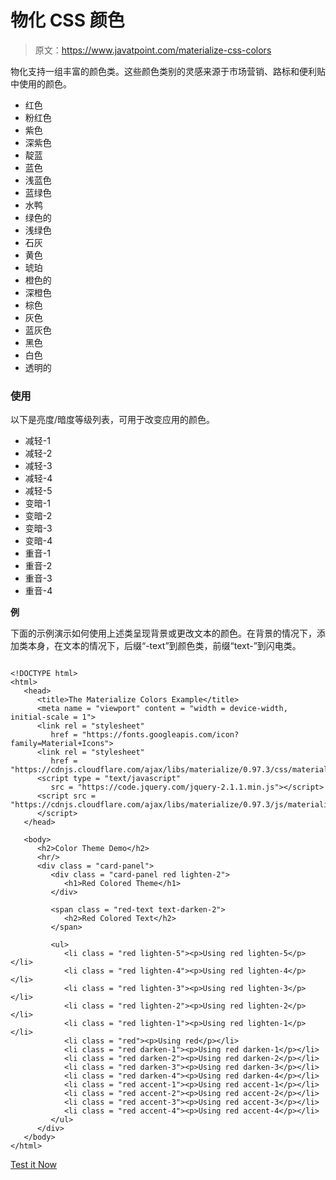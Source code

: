 # 物化 CSS 颜色

> 原文：<https://www.javatpoint.com/materialize-css-colors>

物化支持一组丰富的颜色类。这些颜色类别的灵感来源于市场营销、路标和便利贴中使用的颜色。

*   红色
*   粉红色
*   紫色
*   深紫色
*   靛蓝
*   蓝色
*   浅蓝色
*   蓝绿色
*   水鸭
*   绿色的
*   浅绿色
*   石灰
*   黄色
*   琥珀
*   橙色的
*   深橙色
*   棕色
*   灰色
*   蓝灰色
*   黑色
*   白色
*   透明的

### 使用

以下是亮度/暗度等级列表，可用于改变应用的颜色。

*   减轻-1
*   减轻-2
*   减轻-3
*   减轻-4
*   减轻-5
*   变暗-1
*   变暗-2
*   变暗-3
*   变暗-4
*   重音-1
*   重音-2
*   重音-3
*   重音-4

**例**

下面的示例演示如何使用上述类呈现背景或更改文本的颜色。在背景的情况下，添加类本身，在文本的情况下，后缀“-text”到颜色类，前缀“text-”到闪电类。

```

<!DOCTYPE html>
<html>
   <head>
      <title>The Materialize Colors Example</title>
      <meta name = "viewport" content = "width = device-width, initial-scale = 1">      
      <link rel = "stylesheet"
         href = "https://fonts.googleapis.com/icon?family=Material+Icons">
      <link rel = "stylesheet"
         href = "https://cdnjs.cloudflare.com/ajax/libs/materialize/0.97.3/css/materialize.min.css">
      <script type = "text/javascript"
         src = "https://code.jquery.com/jquery-2.1.1.min.js"></script>           
      <script src = "https://cdnjs.cloudflare.com/ajax/libs/materialize/0.97.3/js/materialize.min.js">
      </script>             
   </head>

   <body>
      <h2>Color Theme Demo</h2>
      <hr/>
      <div class = "card-panel">	        
         <div class = "card-panel red lighten-2">		 
            <h1>Red Colored Theme</h1>
         </div>

         <span class = "red-text text-darken-2">
            <h2>Red Colored Text</h2>
         </span>

         <ul>          
            <li class = "red lighten-5"><p>Using red lighten-5</p></li>
            <li class = "red lighten-4"><p>Using red lighten-4</p></li>
            <li class = "red lighten-3"><p>Using red lighten-3</p></li>
            <li class = "red lighten-2"><p>Using red lighten-2</p></li>
            <li class = "red lighten-1"><p>Using red lighten-1</p></li>
            <li class = "red"><p>Using red</p></li>
            <li class = "red darken-1"><p>Using red darken-1</p></li>
            <li class = "red darken-2"><p>Using red darken-2</p></li>
            <li class = "red darken-3"><p>Using red darken-3</p></li>
            <li class = "red darken-4"><p>Using red darken-4</p></li>
            <li class = "red accent-1"><p>Using red accent-1</p></li>
            <li class = "red accent-2"><p>Using red accent-2</p></li>
            <li class = "red accent-3"><p>Using red accent-3</p></li>
            <li class = "red accent-4"><p>Using red accent-4</p></li>
         </ul>
      </div>
   </body>
</html>

```

[Test it Now](https://www.javatpoint.com/oprweb/test.jsp?filename=materializecsscolors1)